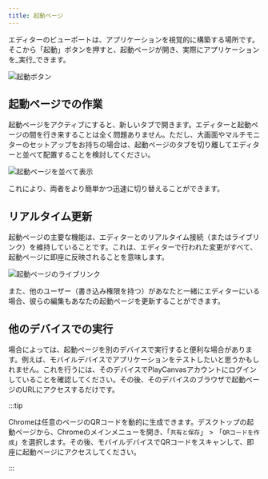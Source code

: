 ```yaml
---
title: 起動ページ
---
```


エディターのビューポートは、アプリケーションを視覚的に構築する場所です。そこから「起動」ボタンを押すと、起動ページが開き、実際にアプリケーションを_実行_できます。

![起動ボタン](/img/user-manual/editor/launch-page/launch-button.png)

## 起動ページでの作業

起動ページをアクティブにすると、新しいタブで開きます。エディターと起動ページの間を行き来することは全く問題ありません。ただし、大画面やマルチモニターのセットアップをお持ちの場合は、起動ページのタブを切り離してエディターと並べて配置することを検討してください。

![起動ページを並べて表示](/img/user-manual/editor/launch-page/launch-page-side-by-side.png)

これにより、両者をより簡単かつ迅速に切り替えることができます。

## リアルタイム更新

起動ページの主要な機能は、エディターとのリアルタイム接続（またはライブリンク）を維持していることです。これは、エディターで行われた変更がすべて、起動ページに即座に反映されることを意味します。

![起動ページのライブリンク](/img/user-manual/editor/launch-page/launch-page-live-link.gif)

また、他のユーザー（書き込み権限を持つ）があなたと一緒にエディターにいる場合、彼らの編集もあなたの起動ページを更新することができます。

## 他のデバイスでの実行

場合によっては、起動ページを別のデバイスで実行すると便利な場合があります。例えば、モバイルデバイスでアプリケーションをテストしたいと思うかもしれません。これを行うには、そのデバイスでPlayCanvasアカウントにログインしていることを確認してください。その後、そのデバイスのブラウザで起動ページのURLにアクセスするだけです。

:::tip

Chromeは任意のページのQRコードを動的に生成できます。デスクトップの起動ページから、Chromeのメインメニューを開き、「`共有と保存`」 > 「`QRコードを作成`」を選択します。その後、モバイルデバイスでQRコードをスキャンして、即座に起動ページにアクセスしてください。

:::
